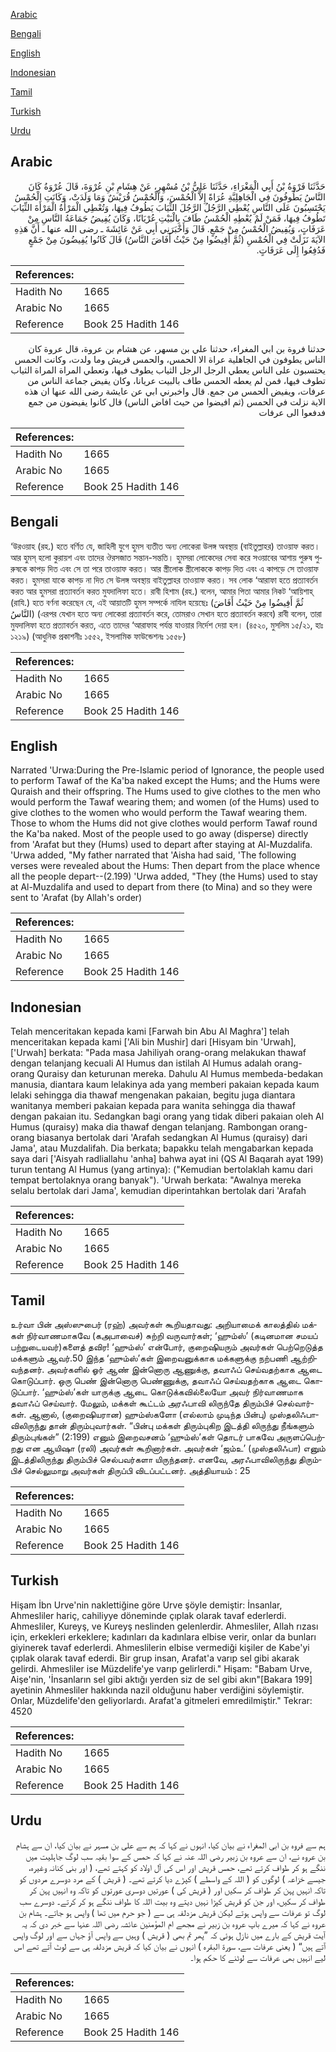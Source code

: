 [Arabic](#arabic)

[Bengali](#bengali)

[English](#english)

[Indonesian](#indonesian)

[Tamil](#tamil)

[Turkish](#turkish)

[Urdu](#urdu)

## Arabic


<div dir="rtl" lang="ar" style={{fontSize:'larger',backgroundColor:'#f8f9fa',padding:20}}>
حَدَّثَنَا فَرْوَةُ بْنُ أَبِي الْمَغْرَاءِ، حَدَّثَنَا عَلِيُّ بْنُ مُسْهِرٍ، عَنْ هِشَامِ بْنِ عُرْوَةَ، قَالَ عُرْوَةُ كَانَ النَّاسُ يَطُوفُونَ فِي الْجَاهِلِيَّةِ عُرَاةً إِلاَّ الْحُمْسَ، وَالْحُمْسُ قُرَيْشٌ وَمَا وَلَدَتْ، وَكَانَتِ الْحُمْسُ يَحْتَسِبُونَ عَلَى النَّاسِ يُعْطِي الرَّجُلُ الرَّجُلَ الثِّيَابَ يَطُوفُ فِيهَا، وَتُعْطِي الْمَرْأَةُ الْمَرْأَةَ الثِّيَابَ تَطُوفُ فِيهَا، فَمَنْ لَمْ يُعْطِهِ الْحُمْسُ طَافَ بِالْبَيْتِ عُرْيَانًا، وَكَانَ يُفِيضُ جَمَاعَةُ النَّاسِ مِنْ عَرَفَاتٍ، وَيُفِيضُ الْحُمْسُ مِنْ جَمْعٍ‏.‏ قَالَ وَأَخْبَرَنِي أَبِي عَنْ عَائِشَةَ ـ رضى الله عنها ـ أَنَّ هَذِهِ الآيَةَ نَزَلَتْ فِي الْحُمْسِ ‏(‏ثُمَّ أَفِيضُوا مِنْ حَيْثُ أَفَاضَ النَّاسُ‏)‏ قَالَ كَانُوا يُفِيضُونَ مِنْ جَمْعٍ فَدُفِعُوا إِلَى عَرَفَاتٍ‏.‏
</div>
<div style={{backgroundColor:'#f8f9fa',padding:20, marginBottom: 10}}><table> <thead> <tr> <th>References:</th> <th></th> </tr> </thead> <tbody><tr><td>Hadith No</td><td>1665</td></tr><tr><td>Arabic No</td><td>1665</td></tr><tr><td>Reference</td><td>Book 25 Hadith 146</td></tr></tbody></table></div>


<div dir="rtl" lang="ar" style={{fontSize:'larger',backgroundColor:'#f8f9fa',padding:20}}>
حدثنا فروة بن ابي المغراء، حدثنا علي بن مسهر، عن هشام بن عروة، قال عروة كان الناس يطوفون في الجاهلية عراة الا الحمس، والحمس قريش وما ولدت، وكانت الحمس يحتسبون على الناس يعطي الرجل الرجل الثياب يطوف فيها، وتعطي المراة المراة الثياب تطوف فيها، فمن لم يعطه الحمس طاف بالبيت عريانا، وكان يفيض جماعة الناس من عرفات، ويفيض الحمس من جمع. قال واخبرني ابي عن عايشة رضى الله عنها ان هذه الاية نزلت في الحمس (ثم افيضوا من حيث افاض الناس) قال كانوا يفيضون من جمع فدفعوا الى عرفات
</div>
<div style={{backgroundColor:'#f8f9fa',padding:20, marginBottom: 10}}><table> <thead> <tr> <th>References:</th> <th></th> </tr> </thead> <tbody><tr><td>Hadith No</td><td>1665</td></tr><tr><td>Arabic No</td><td>1665</td></tr><tr><td>Reference</td><td>Book 25 Hadith 146</td></tr></tbody></table></div>

## Bengali


<div dir="ltr" lang="bn" style={{fontSize:'larger',backgroundColor:'#f8f9fa',padding:20}}>
‘উরওয়াহ (রহ.) হতে বর্ণিত যে, জাহিলী যুগে হুমস ব্যতীত অন্য লোকেরা উলঙ্গ অবস্থায় (বাইতুল্লাহর) তাওয়াফ করত। আর হুমস্ হলো কুরায়শ এবং তাদের ঔরসজাত সন্তান-সন্ততি। হুমসরা লোকেদের সেবা করে সওয়াবের আশায় পুরুষ পুরুষকে কাপড় দিত এবং সে তা পরে তাওয়াফ করত। আর স্ত্রীলোক স্ত্রীলোককে কাপড় দিত এবং এ কাপড়ে সে তাওয়াফ করত। হুমসরা যাকে কাপড় না দিত সে উলঙ্গ অবস্থায় বাইতুল্লাহর তাওয়াফ করত। সব লোক ‘আরাফা হতে প্রত্যাবর্তন করত আর হুমসরা প্রত্যাবর্তন করত মুযদালিফা হতে। রাবী হিশাম (রহ.) বলেন, আমার পিতা আমার নিকট ‘আয়িশাহ্ (রাযি.) হতে বর্ণনা করেছেন যে, এই আয়াতটি হুমস সম্পর্কে নাযিল হয়েছেঃ (ثُمَّ أَفِيضُوا مِنْ حَيْثُ أَفَاضَ النَّاسُ) (এরপর যেখান হতে অন্য লোকেরা প্রত্যাবর্তন করে, তোমরাও সেখান হতে প্রত্যাবর্তন করবে) রাবী বলেন, তারা মুযদালিফা হতে প্রত্যাবর্তন করত, এতে তাদের ‘আরাফাহ পর্যন্ত যাওয়ার নির্দেশ দেয়া হল। (৪৫২০, মুসলিম ১৫/২১, হাঃ ১২১৯) (আধুনিক প্রকাশনীঃ ১৫৫২, ইসলামিক ফাউন্ডেশনঃ ১৫৫৮)
</div>
<div style={{backgroundColor:'#f8f9fa',padding:20, marginBottom: 10}}><table> <thead> <tr> <th>References:</th> <th></th> </tr> </thead> <tbody><tr><td>Hadith No</td><td>1665</td></tr><tr><td>Arabic No</td><td>1665</td></tr><tr><td>Reference</td><td>Book 25 Hadith 146</td></tr></tbody></table></div>

## English


<div dir="ltr" lang="en" style={{fontSize:'larger',backgroundColor:'#f8f9fa',padding:20}}>
Narrated 'Urwa:During the Pre-Islamic period of Ignorance, the people used to perform Tawaf of the Ka'ba naked except the Hums; and the Hums were Quraish and their offspring. The Hums used to give clothes to the men who would perform the Tawaf wearing them; and women (of the Hums) used to give clothes to the women who would perform the Tawaf wearing them. Those to whom the Hums did not give clothes would perform Tawaf round the Ka'ba naked. Most of the people used to go away (disperse) directly from 'Arafat but they (Hums) used to depart after staying at Al-Muzdalifa. 'Urwa added, "My father narrated that 'Aisha had said, 'The following verses were revealed about the Hums: Then depart from the place whence all the people depart--(2.199) 'Urwa added, "They (the Hums) used to stay at Al-Muzdalifa and used to depart from there (to Mina) and so they were sent to 'Arafat (by Allah's order)
</div>
<div style={{backgroundColor:'#f8f9fa',padding:20, marginBottom: 10}}><table> <thead> <tr> <th>References:</th> <th></th> </tr> </thead> <tbody><tr><td>Hadith No</td><td>1665</td></tr><tr><td>Arabic No</td><td>1665</td></tr><tr><td>Reference</td><td>Book 25 Hadith 146</td></tr></tbody></table></div>

## Indonesian


<div dir="ltr" lang="id" style={{fontSize:'larger',backgroundColor:'#f8f9fa',padding:20}}>
Telah menceritakan kepada kami [Farwah bin Abu Al Maghra'] telah menceritakan kepada kami ['Ali bin Mushir] dari [Hisyam bin 'Urwah], ['Urwah] berkata: "Pada masa Jahiliyah orang-orang melakukan thawaf dengan telanjang kecuali Al Humus dan istilah Al Humus adalah orang-orang Quraisy dan keturunan mereka. Dahulu Al Humus membeda-bedakan manusia, diantara kaum lelakinya ada yang memberi pakaian kepada kaum lelaki sehingga dia thawaf mengenakan pakaian, begitu juga diantara wanitanya memberi pakaian kepada para wanita sehingga dia thawaf dengan pakaian itu. Sedangkan bagi orang yang tidak diberi pakaian oleh Al Humus (quraisy) maka dia thawaf dengan telanjang. Rambongan orang-orang biasanya bertolak dari 'Arafah sedangkan Al Humus (quraisy) dari Jama', atau Muzdalifah. Dia berkata; bapakku telah mengabarkan kepada saya dari ['Aisyah radliallahu 'anha] bahwa ayat ini (QS Al Baqarah ayat 199) turun tentang Al Humus (yang artinya): ("Kemudian bertolaklah kamu dari tempat bertolaknya orang banyak"). 'Urwah berkata: "Awalnya mereka selalu bertolak dari Jama', kemudian diperintahkan bertolak dari 'Arafah
</div>
<div style={{backgroundColor:'#f8f9fa',padding:20, marginBottom: 10}}><table> <thead> <tr> <th>References:</th> <th></th> </tr> </thead> <tbody><tr><td>Hadith No</td><td>1665</td></tr><tr><td>Arabic No</td><td>1665</td></tr><tr><td>Reference</td><td>Book 25 Hadith 146</td></tr></tbody></table></div>

## Tamil


<div dir="ltr" lang="ta" style={{fontSize:'larger',backgroundColor:'#f8f9fa',padding:20}}>
உர்வா பின் அஸ்ஸுபைர் (ரஹ்) அவர்கள் கூறியதாவது: அறியாமைக் காலத்தில் மக்கள் நிர்வாணமாகவே (கஅபாவைச்) சுற்றி வருவார்கள்; ‘ஹும்ஸ்’ (கடினமான சமயப் பற்றுடையவர்)களைத் தவிர! ‘ஹும்ஸ்’ என்போர், குறைஷியரும் அவர்கள் பெற்றெடுத்த மக்களும் ஆவர்.50 இந்த ‘ஹும்ஸ்’கள் இறைவனுக்காக மக்களுக்கு நற்பணி ஆற்றிவந்தனர். அவர்களில் ஓர் ஆண் இன்னொரு ஆணுக்கு, தவாஃப் செய்வதற்காக ஆடை கொடுப்பார். ஒரு பெண் இன்னொரு பெண்ணுக்கு, தவாஃப் செய்வதற்காக ஆடை கொடுப்பார். ‘ஹும்ஸ்’கள் யாருக்கு ஆடை கொடுக்கவில்லையோ அவர் நிர்வாணமாக தவாஃப் செய்வார். மேலும், மக்கள் கூட்டம் அரஃபாவி லிருந்தே திரும்பிச் செல்வார்கள். ஆனால், (குறைஷியரான) ஹும்ஸ்களோ (எல்லாம் முடிந்த பின்பு) முஸ்தலிஃபாவிலிருந்து தான் திரும்புவார்கள். “பின்பு மக்கள் திரும்புகிற இடத்தி லிருந்து நீங்களும் திரும்புங்கள்” (2:199) எனும் இறைவசனம் ‘ஹும்ஸ்’கள் தொடர் பாகவே அருளப்பெற்றது என ஆயிஷா (ரலி) அவர்கள் கூறினார்கள். அவர்கள் ‘ஜம்உ’ (முஸ்தலிஃபா) எனும் இடத்திலிருந்து திரும்பிச் செல்பவர்களா யிருந்தனர். எனவே, அரஃபாவிலிருந்து திரும்பிச் செல்லுமாறு அவர்கள் திருப்பி விடப்பட்டனர். அத்தியாயம் : 25
</div>
<div style={{backgroundColor:'#f8f9fa',padding:20, marginBottom: 10}}><table> <thead> <tr> <th>References:</th> <th></th> </tr> </thead> <tbody><tr><td>Hadith No</td><td>1665</td></tr><tr><td>Arabic No</td><td>1665</td></tr><tr><td>Reference</td><td>Book 25 Hadith 146</td></tr></tbody></table></div>

## Turkish


<div dir="ltr" lang="tr" style={{fontSize:'larger',backgroundColor:'#f8f9fa',padding:20}}>
Hişam İbn Urve'nin naklettiğine göre Urve şöyle demiştir: İnsanlar, Ahmesliler hariç, cahiliyye döneminde çıplak olarak tavaf ederlerdi. Ahmesliler, Kureyş, ve Kureyş neslinden gelenlerdir. Ahmesliler, Allah rızası için, erkekleri erkeklere; kadınları da kadınlara elbise verir, onlar da bunları giyinerek tavaf ederlerdi. Ahmeslilerin elbise vermediği kişiler de Kabe'yi çıplak olarak tavaf ederdi. Bir grup insan, Arafat'a varıp sel gibi akarak gelirdi. Ahmesliler ise Müzdelife'ye varıp gelirlerdi." Hişam: "Babam Urve, Aişe'nin, 'İnsanların sel gibi aktığı yerden siz de sel gibi akın"[Bakara 199] ayetinin Ahmesliler hakkında nazil olduğunu haber verdiğini söylemiştir. Onlar, Müzdelife'den geliyorlardı. Arafat'a gitmeleri emredilmiştir." Tekrar: 4520
</div>
<div style={{backgroundColor:'#f8f9fa',padding:20, marginBottom: 10}}><table> <thead> <tr> <th>References:</th> <th></th> </tr> </thead> <tbody><tr><td>Hadith No</td><td>1665</td></tr><tr><td>Arabic No</td><td>1665</td></tr><tr><td>Reference</td><td>Book 25 Hadith 146</td></tr></tbody></table></div>

## Urdu


<div dir="rtl" lang="ur" style={{fontSize:'larger',backgroundColor:'#f8f9fa',padding:20}}>
ہم سے فروہ بن ابی المغراء نے بیان کیا، انہوں نے کہا کہ ہم سے علی بن مسہر نے بیان کیا، ان سے ہشام بن عروہ نے، ان سے عروہ بن زبیر رضی اللہ عنہ نے کہا کہ حمس کے سوا بقیہ سب لوگ جاہلیت میں ننگے ہو کر طواف کرتے تھے، حمس قریش اور اس کی آل اولاد کو کہتے تھے، ( اور بنی کنانہ وغیرہ، جیسے خزاعہ ) لوگوں کو ( اللہ کے واسطے ) کپڑے دیا کرتے تھے۔ ( قریش ) کے مرد دوسرے مردوں کو تاکہ انہیں پہن کر طواف کر سکیں اور ( قریش کی ) عورتیں دوسری عورتوں کو تاکہ وہ انہیں پہن کر طواف کر سکیں، اور جن کو قریش کپڑا نہیں دیتے وہ بیت اللہ کا طواف ننگے ہو کر کرتے۔ دوسرے سب لوگ تو عرفات سے واپس ہوتے لیکن قریش مزدلفہ ہی سے ( جو حرم میں تھا ) واپس ہو جاتے۔ ہشام بن عروہ نے کہا کہ میرے باپ عروہ بن زبیر نے مجھے ام المؤمنین عائشہ رضی اللہ عنہا سے خبر دی کہ یہ آیت قریش کے بارے میں نازل ہوئی کہ ”پھر تم بھی ( قریش ) وہیں سے واپس آؤ جہاں سے اور لوگ واپس آتے ہیں“ ( یعنی عرفات سے، سورۃ البقرہ ) انہوں نے بیان کیا کہ قریش مزدلفہ ہی سے لوٹ آتے تھے اس لیے انہیں بھی عرفات سے لوٹنے کا حکم ہوا۔
</div>
<div style={{backgroundColor:'#f8f9fa',padding:20, marginBottom: 10}}><table> <thead> <tr> <th>References:</th> <th></th> </tr> </thead> <tbody><tr><td>Hadith No</td><td>1665</td></tr><tr><td>Arabic No</td><td>1665</td></tr><tr><td>Reference</td><td>Book 25 Hadith 146</td></tr></tbody></table></div>